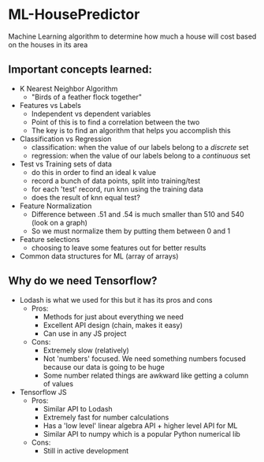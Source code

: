 # ML-HousePredictor
Machine Learning algorithm to determine how much a house will cost based on the houses in its area

## Important concepts learned:

- K Nearest Neighbor Algorithm
  - "Birds of a feather flock together"
- Features vs Labels
  - Independent vs dependent variables
  - Point of this is to find a correlation between the two
  - The key is to find an algorithm that helps you accomplish this
- Classification vs Regression
  - classification: when the value of our labels belong to a _discrete_ set
  - regression: when the value of our labels belong to a _continuous_ set
- Test vs Training sets of data
  - do this in order to find an ideal k value
  - record a bunch of data points, split into training/test
  - for each 'test' record, run knn using the training data
  - does the result of knn equal test?
- Feature Normalization
  - Difference between .51 and .54 is much smaller than 510 and 540 (look on a graph)
  - So we must normalize them by putting them between 0 and 1
- Feature selections
  - choosing to leave some features out for better results
- Common data structures for ML (array of arrays)

## Why do we need Tensorflow?

- Lodash is what we used for this but it has its pros and cons
  - Pros:
    - Methods for just about everything we need
    - Excellent API design (chain, makes it easy)
    - Can use in any JS project
  - Cons:
    - Extremely slow (relatively)
    - Not 'numbers' focused. We need something numbers focused because our data is going to be huge
    - Some number related things are awkward like getting a column of values
- Tensorflow JS
  - Pros:
    - Similar API to Lodash
    - Extremely fast for number calculations
    - Has a 'low level' linear algebra API + higher level API for ML
    - Similar API to numpy which is a popular Python numerical lib
  - Cons:
    - Still in active development

